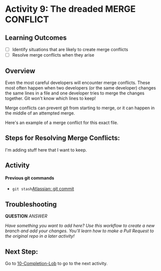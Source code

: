 # Activity 9: The dreaded MERGE CONFLICT

## Learning Outcomes
- [ ] Identify situations that are likely to create merge conflicts
- [ ] Resolve merge conflicts when they arise

## Overview
Even the most careful developers will encounter merge conflicts. These most often happen when two developers (or the same
developer) changes the same lines in a file and one developer tries to merge the changes together. Git won't know which
lines to keep!

Merge conflicts can prevent git from starting to merge, or it can happen in the middle of an attempted merge. 

Here's an example of a merge conflict for this exact file. 





## Steps for Resolving Merge Conflicts:
I'm adding stuff here that I want to keep. 


## Activity



#### Previous git commands
- `git stash`[Atlassian: git commit](https://www.atlassian.com/git/tutorials/saving-changes/git-commit)


## Troubleshooting
**QUESTION** *ANSWER*


*Have something you want to add here? Use this workflow to create a new branch and add your changes. You'll learn how to 
make a Pull Request to the original repo in a later activity!*

## Next Step:
Go to [10-Completion-Lob](10-completion-log.md) to go to the next activity.